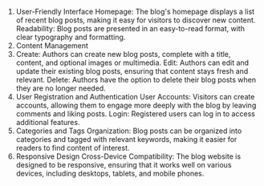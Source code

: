 1. User-Friendly Interface
Homepage: The blog's homepage displays a list of recent blog posts, making it easy for visitors to discover new content.
Readability: Blog posts are presented in an easy-to-read format, with clear typography and formatting.
2. Content Management
3. Create: Authors can create new blog posts, complete with a title, content, and optional images or multimedia.
Edit: Authors can edit and update their existing blog posts, ensuring that content stays fresh and relevant.
Delete: Authors have the option to delete their blog posts when they are no longer needed.
3. User Registration and Authentication
User Accounts: Visitors can create accounts, allowing them to engage more deeply with the blog by leaving comments and liking posts.
Login: Registered users can log in to access additional features.
4. Categories and Tags
Organization: Blog posts can be organized into categories and tagged with relevant keywords, making it easier for readers to find content of interest.
5. Responsive Design
Cross-Device Compatibility: The blog website is designed to be responsive, ensuring that it works well on various devices, including desktops, tablets, and mobile phones.
